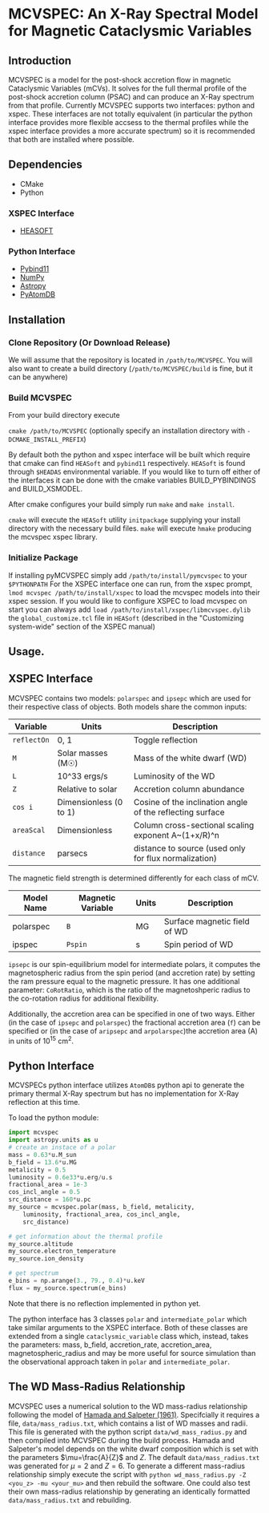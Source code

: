 # MCVSPEC: An X-Ray Spectral Model for Magnetic Cataclysmic Variables

## Introduction
MCVSPEC is a model for the post-shock accretion flow in magnetic Cataclysmic Variables (mCVs).
It solves for the full thermal profile of the post-shock accretion column (PSAC) and can produce an X-Ray spectrum from that profile. Currently MCVSPEC supports two interfaces: python and xspec. These interfaces are not totally equivalent (in particular the python interface provides more flexible accsess to the thermal profiles while the xspec interface provides a more accurate spectrum) so it is recommended that both are installed where possible.

## Dependencies
* CMake
* Python
### XSPEC Interface
* [HEASOFT](https://heasarc.gsfc.nasa.gov/docs/software/lheasoft/)
### Python Interface
* [Pybind11](https://pybind11.readthedocs.io/en/stable/)
* [NumPy](https://numpy.org)
* [Astropy](https://docs.astropy.org/en/stable/index.html)
* [PyAtomDB](https://atomdb.readthedocs.io/en/master/)

## Installation

### Clone Repository (Or Download Release)
We will assume that the repository is located in `/path/to/MCVSPEC`. You will also want to create a build directory (`/path/to/MCVSPEC/build` is fine, but it can be anywhere)

### Build MCVSPEC
From your build directory execute

`cmake /path/to/MCVSPEC` (optionally specify an installation directory with `-DCMAKE_INSTALL_PREFIX`)

By default both the python and xspec interface will be built which require that cmake can find `HEASoft` and `pybind11` respectively. `HEASoft` is found through `$HEADAS` environmental variable. If you would like to turn off either of the interfaces it can be done with the cmake variables BUILD_PYBINDINGS and
BUILD_XSMODEL.

After cmake configures your build simply run `make` and `make install`.

`cmake` will execute the `HEASoft` utility `initpackage` supplying your install directory with the necessary build files.
`make` will execute `hmake` producing the mcvspec xspec library.

### Initialize Package
If installing pyMCVSPEC simply add `/path/to/install/pymcvspec` to your `$PYTHONPATH`
For the XSPEC interface one can run, from the xspec prompt, `lmod mcvspec /path/to/install/xspec` to load the mcvspec models into their xspec session. If you would like to configure XSPEC to load mcvspec on start you can always add `load /path/to/install/xspec/libmcvspec.dylib` the `global_customize.tcl` file in `HEASoft` (described in the "Customizing system-wide" section of the XSPEC manual)

## Usage.

## XSPEC Interface

MCVSPEC contains two models: `polarspec` and `ipsepc` which are used for their respective class of objects. Both models share the common inputs:

| Variable       | Units                  | Description                                                           |
|----------------|------------------------|-----------------------------------------------------------------------|
| `reflectOn`    | 0, 1                   | Toggle reflection                                                     |
| `M`            | Solar masses (M☉)      | Mass of the white dwarf (WD)                                          |
| `L`            | 10^33 ergs/s           | Luminosity of the WD                                                  |
| `Z`            | Relative to solar      | Accretion column abundance                                            |
| `cos i`        | Dimensionless (0 to 1) | Cosine of the inclination angle of the reflecting surface             |
| `areaScal`     | Dimensionless          | Column cross-sectional scaling exponent A~(1+x/R)^n                   |
| `distance`     | parsecs                | distance to source (used only for flux normalization)                 |

The magnetic field strength is determined differently for each class of mCV.

| Model Name | Magnetic Variable | Units    | Description                                 |
|------------|-------------------|----------|---------------------------------------------|
| polarspec  | `B`               | MG       | Surface magnetic field of WD                |
| ipspec     | `Pspin`           | s        | Spin period of WD                           |

`ipsepc` is our spin-equilibrium model for intermediate polars, it computes the magnetospheric radius from the spin period (and accretion rate) by setting the ram pressure equal to the magnetic pressure. It has one additional parameter: `CoRotRatio`, which is the ratio of the magnetoshperic radius to the co-rotation radius for additional flexibility.

Additionally, the accretion area can be specified in one of two ways. Either (in the case of `ipsepc` and `polarspec`) the fractional accretion area (`f`) can be specified or (in the case of `aripsepc` and `arpolarspec`)the accretion area (A) in units of 10<sup>15</sup> cm<sup>2</sup>.

## Python Interface

MCVSPECs python interface utilizes `AtomDB`s python api to generate the primary thermal X-Ray spectrum but has no implementation for X-Ray reflection at this time.

To load the python module:
```python
import mcvspec
import astropy.units as u
# create an instace of a polar
mass = 0.63*u.M_sun
b_field = 13.6*u.MG
metalicity = 0.5
luminosity = 0.6e33*u.erg/u.s
fractional_area = 1e-3
cos_incl_angle = 0.5
src_distance = 160*u.pc
my_source = mcvspec.polar(mass, b_field, metalicity,
    luminosity, fractional_area, cos_incl_angle,
    src_distance)

# get information about the thermal profile
my_source.altitude
my_source.electron_temperature
my_source.ion_density

# get spectrum
e_bins = np.arange(3., 79., 0.4)*u.keV
flux = my_source.spectrum(e_bins)
```
Note that there is no reflection implemented in python yet.

The python interface has 3 classes `polar` and `intermediate_polar` which take similar arguments to the XSPEC interface. Both of these classes are extended from a single `cataclysmic_variable` class which, instead, takes the parameters: mass, b_field, accretion_rate, accretion_area, magnetospheric_radius and may be more useful for source simulation than the observational approach taken in `polar` and `intermediate_polar`.

## The WD Mass-Radius Relationship

MCVSPEC uses a numerical solution to the WD mass-radius relationship following the model of [Hamada and Salpeter (1961)](https://ui.adsabs.harvard.edu/abs/1961ApJ...134..683H/abstract). Specifcially it requires a file, `data/mass_radius.txt`, which contains a list of WD masses and radii. This file is generated with the python script `data/wd_mass_radius.py` and then compiled into MCVSPEC during the build process. Hamada and Salpeter's model depends on the white dwarf composition which is set with the parameters $\mu=\frac{A}{Z}$ and $Z$. The default `data/mass_radius.txt` was generated for $\mu=2$ and $Z=6$. To generate a different mass-radius relationship simply execute the script with `python wd_mass_radius.py -Z <you_z> -mu <your_mu>` and then rebuild the software. One could also test their own mass-radius relationship by generating an identically formatted `data/mass_radius.txt` and rebuilding.
